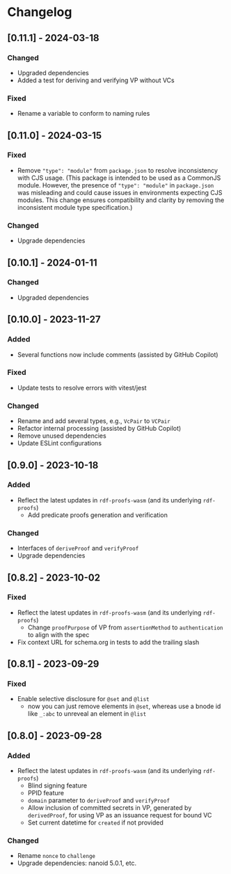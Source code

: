 # Changelog

## [0.11.1] - 2024-03-18

### Changed

- Upgraded dependencies
- Added a test for deriving and verifying VP without VCs

### Fixed

- Rename a variable to conform to naming rules

## [0.11.0] - 2024-03-15

### Fixed

- Remove `"type": "module"` from `package.json` to resolve inconsistency with CJS usage. (This package is intended to be used as a CommonJS module. However, the presence of `"type": "module"` in `package.json` was misleading and could cause issues in environments expecting CJS modules. This change ensures compatibility and clarity by removing the inconsistent module type specification.)

### Changed

- Upgrade dependencies

## [0.10.1] - 2024-01-11

### Changed

- Upgraded dependencies

## [0.10.0] - 2023-11-27

### Added

- Several functions now include comments (assisted by GitHub Copilot)

### Fixed

- Update tests to resolve errors with vitest/jest

### Changed

- Rename and add several types, e.g., `VcPair` to `VCPair`
- Refactor internal processing (assisted by GitHub Copilot)
- Remove unused dependencies
- Update ESLint configurations

## [0.9.0] - 2023-10-18

### Added

- Reflect the latest updates in `rdf-proofs-wasm` (and its underlying `rdf-proofs`)
  - Add predicate proofs generation and verification

### Changed

- Interfaces of `deriveProof` and `verifyProof`
- Upgrade dependencies

## [0.8.2] - 2023-10-02

### Fixed

- Reflect the latest updates in `rdf-proofs-wasm` (and its underlying `rdf-proofs`)
  - Change `proofPurpose` of VP from `assertionMethod` to `authentication` to align with the spec
- Fix context URL for schema.org in tests to add the trailing slash

## [0.8.1] - 2023-09-29

### Fixed

- Enable selective disclosure for `@set` and `@list`
  - now you can just remove elements in `@set`, whereas use a bnode id like `_:abc` to unreveal an element in `@list`

## [0.8.0] - 2023-09-28

### Added

- Reflect the latest updates in `rdf-proofs-wasm` (and its underlying `rdf-proofs`)
  - Blind signing feature
  - PPID feature
  - `domain` parameter to `deriveProof` and `verifyProof`
  - Allow inclusion of committed secrets in VP, generated by `derivedProof`, for using VP as an issuance request for bound VC
  - Set current datetime for `created` if not provided

### Changed

- Rename `nonce` to `challenge`
- Upgrade dependencies: nanoid 5.0.1, etc.
